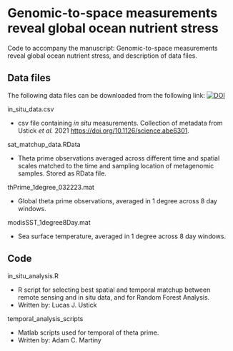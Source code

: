 # Genomic-to-space measurements reveal global ocean nutrient stress

Code to accompany the manuscript: Genomic-to-space measurements reveal global ocean nutrient stress, and description of data files.

## Data files
The following data files can be downloaded from the following link: [![DOI](https://zenodo.org/badge/DOI/10.5281/zenodo.8064616.svg)](https://doi.org/10.5281/zenodo.8064616)


in_situ_data.csv
- csv file containing *in situ* measurements. Collection of metadata from Ustick *et al.* 2021 https://doi.org/10.1126/science.abe6301.

sat_matchup_data.RData
- Theta prime observations averaged across different time and spatial scales matched to the time and sampling location of metagenomic samples. Stored as RData file.

thPrime_1degree_032223.mat
- Global theta prime observations, averaged in 1 degree across 8 day windows.

modisSST_1degree8Day.mat
- Sea surface temperature, averaged in 1 degree across 8 day windows.


## Code
in_situ_analysis.R
- R script for selecting best spatial and temporal matchup between remote sensing and in situ data, and for Random Forest Analysis.
- Written by: Lucas J. Ustick


temporal_analysis_scripts
- Matlab scripts used for temporal of theta prime.
- Written by: Adam C. Martiny